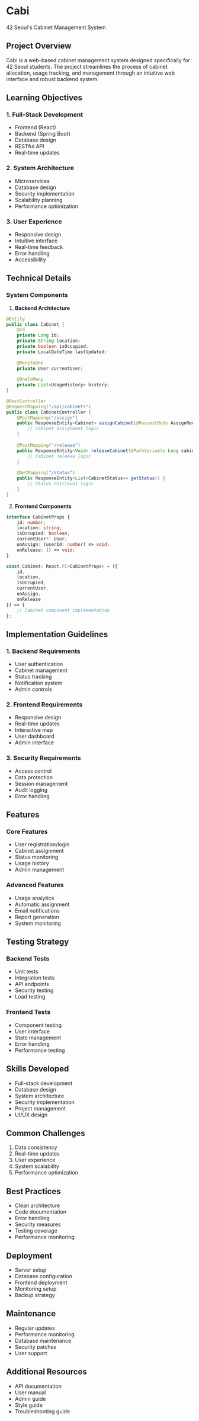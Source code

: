 # Cabi
42 Seoul's Cabinet Management System

## Project Overview
Cabi is a web-based cabinet management system designed specifically for 42 Seoul students. The project streamlines the process of cabinet allocation, usage tracking, and management through an intuitive web interface and robust backend system.

## Learning Objectives

### 1. Full-Stack Development
- Frontend (React)
- Backend (Spring Boot)
- Database design
- RESTful API
- Real-time updates

### 2. System Architecture
- Microservices
- Database design
- Security implementation
- Scalability planning
- Performance optimization

### 3. User Experience
- Responsive design
- Intuitive interface
- Real-time feedback
- Error handling
- Accessibility

## Technical Details

### System Components

1. **Backend Architecture**
```java
@Entity
public class Cabinet {
    @Id
    private Long id;
    private String location;
    private boolean isOccupied;
    private LocalDateTime lastUpdated;
    
    @ManyToOne
    private User currentUser;
    
    @OneToMany
    private List<UsageHistory> history;
}

@RestController
@RequestMapping("/api/cabinets")
public class CabinetController {
    @PostMapping("/assign")
    public ResponseEntity<Cabinet> assignCabinet(@RequestBody AssignRequest request) {
        // Cabinet assignment logic
    }
    
    @PostMapping("/release")
    public ResponseEntity<Void> releaseCabinet(@PathVariable Long cabinetId) {
        // Cabinet release logic
    }
    
    @GetMapping("/status")
    public ResponseEntity<List<CabinetStatus>> getStatus() {
        // Status retrieval logic
    }
}
```

2. **Frontend Components**
```typescript
interface CabinetProps {
    id: number;
    location: string;
    isOccupied: boolean;
    currentUser?: User;
    onAssign: (userId: number) => void;
    onRelease: () => void;
}

const Cabinet: React.FC<CabinetProps> = ({
    id,
    location,
    isOccupied,
    currentUser,
    onAssign,
    onRelease
}) => {
    // Cabinet component implementation
};
```

## Implementation Guidelines

### 1. Backend Requirements
- User authentication
- Cabinet management
- Status tracking
- Notification system
- Admin controls

### 2. Frontend Requirements
- Responsive design
- Real-time updates
- Interactive map
- User dashboard
- Admin interface

### 3. Security Requirements
- Access control
- Data protection
- Session management
- Audit logging
- Error handling

## Features

### Core Features
- User registration/login
- Cabinet assignment
- Status monitoring
- Usage history
- Admin management

### Advanced Features
- Usage analytics
- Automatic assignment
- Email notifications
- Report generation
- System monitoring

## Testing Strategy

### Backend Tests
- Unit tests
- Integration tests
- API endpoints
- Security testing
- Load testing

### Frontend Tests
- Component testing
- User interface
- State management
- Error handling
- Performance testing

## Skills Developed
- Full-stack development
- Database design
- System architecture
- Security implementation
- Project management
- UI/UX design

## Common Challenges
1. Data consistency
2. Real-time updates
3. User experience
4. System scalability
5. Performance optimization

## Best Practices
- Clean architecture
- Code documentation
- Error handling
- Security measures
- Testing coverage
- Performance monitoring

## Deployment
- Server setup
- Database configuration
- Frontend deployment
- Monitoring setup
- Backup strategy

## Maintenance
- Regular updates
- Performance monitoring
- Database maintenance
- Security patches
- User support

## Additional Resources
- API documentation
- User manual
- Admin guide
- Style guide
- Troubleshooting guide 